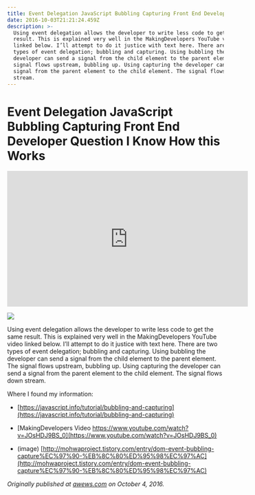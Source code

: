 ```yaml
---
title: Event Delegation JavaScript Bubbling Capturing Front End Developer Question
date: 2016-10-03T21:21:24.459Z
description: >-
  Using event delegation allows the developer to write less code to get the same
  result. This is explained very well in the MakingDevelopers YouTube video
  linked below. I’ll attempt to do it justice with text here. There are two
  types of event delegation; bubbling and capturing. Using bubbling the
  developer can send a signal from the child element to the parent element. The
  signal flows upstream, bubbling up. Using capturing the developer can send a
  signal from the parent element to the child element. The signal flows down
  stream.
---
```

# Event Delegation JavaScript Bubbling Capturing Front End Developer Question I Know How this Works

<center><iframe width="560" height="315" src="https://www.youtube.com/embed/_I9jslUtijs" frameborder="0" allow="accelerometer; autoplay; encrypted-media; gyroscope; picture-in-picture" allowfullscreen></iframe></center>


![](https://cdn-images-1.medium.com/max/2000/0*ToORCSmu7xpqbGF6.jpg)

Using event delegation allows the developer to write less code to get the same result. This is explained very well in the MakingDevelopers YouTube video linked below. I’ll attempt to do it justice with text here. There are two types of event delegation; bubbling and capturing. Using bubbling the developer can send a signal from the child element to the parent element. The signal flows upstream, bubbling up. Using capturing the developer can send a signal from the parent element to the child element. The signal flows down stream.

Where I found my information:

* [https://javascript.info/tutorial/bubbling-and-capturing](https://javascript.info/tutorial/bubbling-and-capturing)

* [MakingDevelopers Video https://www.youtube.com/watch?v=JOsHDJ9BS_0](https://www.youtube.com/watch?v=JOsHDJ9BS_0)

* (image) [http://mohwaproject.tistory.com/entry/dom-event-bubbling-capture%EC%97%90-%EB%8C%80%ED%95%98%EC%97%AC](http://mohwaproject.tistory.com/entry/dom-event-bubbling-capture%EC%97%90-%EB%8C%80%ED%95%98%EC%97%AC)

*Originally published at [awews.com](http://awews.com/i-know-how-this-works/2016/10/04/event-delegation-javascript-bubbling-capturing-front-end-dev-question) on October 4, 2016.*

